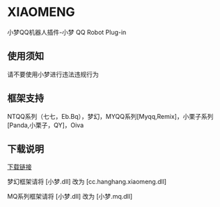 # XIAOMENG
小梦QQ机器人插件-小梦 QQ Robot Plug-in

## 使用须知
 请不要使用小梦进行违法违规行为
## 框架支持
 NTQQ系列（七七，Eb.Bq），梦幻，MYQQ系列[Myqq,Remix]，小栗子系列[Panda,小栗子，QY]，Oiva 
## 下载说明
[下载链接](https://github.com/HANG-XM/XIAOMENG/releases)

梦幻框架请将 [小梦.dll] 改为 [cc.hanghang.xiaomeng.dll]

MQ系列框架请将 [小梦.dll] 改为 [小梦.mq.dll]
